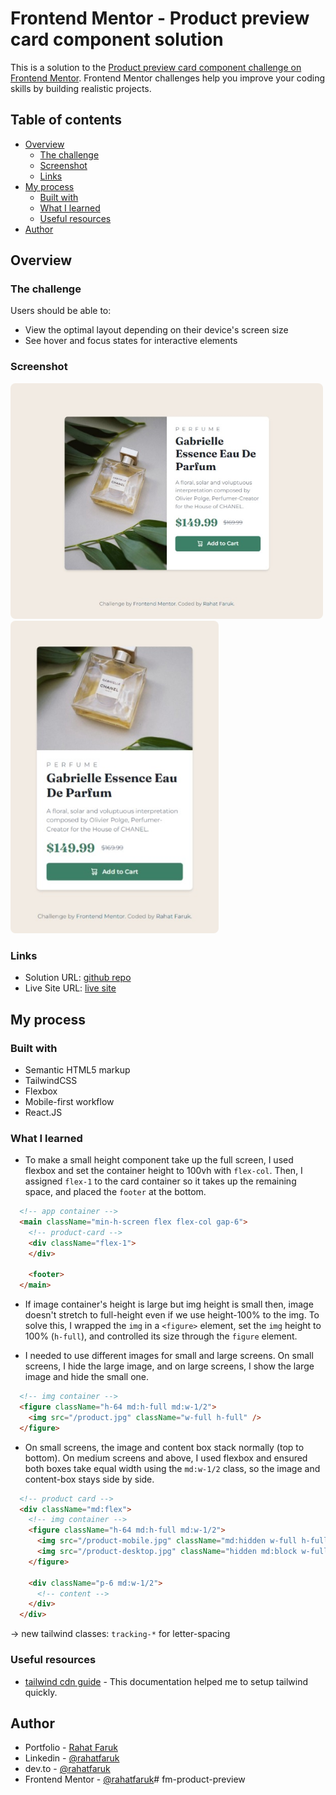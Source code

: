 # Frontend Mentor - Product preview card component solution

This is a solution to the [Product preview card component challenge on Frontend Mentor](https://www.frontendmentor.io/challenges/product-preview-card-component-GO7UmttRfa). Frontend Mentor challenges help you improve your coding skills by building realistic projects. 

## Table of contents

- [Overview](#overview)
  - [The challenge](#the-challenge)
  - [Screenshot](#screenshot)
  - [Links](#links)
- [My process](#my-process)
  - [Built with](#built-with)
  - [What I learned](#what-i-learned)
  - [Useful resources](#useful-resources)
- [Author](#author)

## Overview

### The challenge

Users should be able to:

- View the optimal layout depending on their device's screen size
- See hover and focus states for interactive elements

### Screenshot

<img src="./preview-lg.jpeg" style="max-width:500px; max-height:500px; border-radius:8px;" /> 
<img src="./preview-sm.jpeg" style="max-width:500px; max-height:500px; border-radius:8px;" /> 

### Links

- Solution URL: [github repo](https://github.com/rahatfaruk/fm-product-preview)
- Live Site URL: [live site](https://rahatfaruk.github.io/rf-word-counter)

## My process

### Built with

- Semantic HTML5 markup
- TailwindCSS
- Flexbox
- Mobile-first workflow
- React.JS

### What I learned

- To make a small height component take up the full screen, I used flexbox and set the container height to 100vh with `flex-col`. Then, I assigned `flex-1` to the card container so it takes up the remaining space, and placed the `footer` at the bottom.

```html
  <!-- app container -->
  <main className="min-h-screen flex flex-col gap-6">
    <!-- product-card -->
    <div className="flex-1">
    </div>

    <footer>
  </main>
```

- If image container's height is large but img height is small then, image doesn't stretch to full-height even if we use height-100% to the img. To solve this, I wrapped the `img` in a `<figure>` element, set the `img` height to 100% (`h-full`), and controlled its size through the `figure` element.

- I needed to use different images for small and large screens. On small screens, I hide the large image, and on large screens, I show the large image and hide the small one.

```html
  <!-- img container -->
  <figure className="h-64 md:h-full md:w-1/2">
    <img src="/product.jpg" className="w-full h-full" />
  </figure>
```

- On small screens, the image and content box stack normally (top to bottom). On medium screens and above, I used flexbox and ensured both boxes take equal width using the `md:w-1/2` class, so the image and content-box stays side by side.

```html
  <!-- product card -->
  <div className="md:flex">
    <!-- img container -->
    <figure className="h-64 md:h-full md:w-1/2">
      <img src="/product-mobile.jpg" className="md:hidden w-full h-full" alt="img" />
      <img src="/product-desktop.jpg" className="hidden md:block w-full h-full" alt="img" />
    </figure>

    <div className="p-6 md:w-1/2">
      <!-- content -->
    </div>
  </div>
```

-> new tailwind classes: `tracking-*` for letter-spacing

### Useful resources

- [tailwind cdn guide](https://tailwindcss.com/docs/installation/play-cdn) - This documentation helped me to setup tailwind quickly.


## Author

- Portfolio - [Rahat Faruk](https://rahatfaruk.vercel.app)
- Linkedin - [@rahatfaruk](https://www.linkedin.com/in/rahatfaruk)
- dev.to - [@rahatfaruk](https://dev.to/rahatfaruk/)
- Frontend Mentor - [@rahatfaruk](https://www.frontendmentor.io/profile/rahatfaruk)# fm-product-preview
